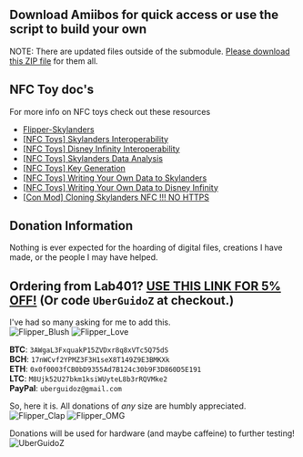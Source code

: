 ## Download Amiibos for quick access or use the script to build your own

NOTE: There are updated files outside of the submodule. [Please download this ZIP file](https://github.com/UberGuidoZ/Flipper/raw/main/NFC/Amiibo/Amiibo_Files/Amiibo_Files.zip) for them all.

## NFC Toy doc's

For more info on NFC toys check out these resources

* <a href="https://github.com/V0lk3n/Flipper-Skylanders">Flipper-Skylanders</a>
* <a href="https://nfc.toys/interop-sky.html">[NFC Toys] Skylanders Interoperability</a>
* <a href="https://nfc.toys/interop-inf.html">[NFC Toys] Disney Infinity Interoperability</a>
* <a href="https://nfc.toys/data-giants.html">[NFC Toys] Skylanders Data Analysis</a>
* <a href="https://nfc.toys/prac-keys.html">[NFC Toys] Key Generation</a>
* <a href="https://nfc.toys/workflow-sky.html">[NFC Toys] Writing Your Own Data to Skylanders</a>
* <a href="https://nfc.toys/workflow-inf.html">[NFC Toys] Writing Your Own Data to Disney Infinity</a>
* <a href="http://con-mod.com/skylanders-nfc/">[Con Mod] Cloning Skylanders NFC !!! NO HTTPS</a>

## Donation Information

Nothing is ever expected for the hoarding of digital files, creations I have made, or the people I may have helped.

## Ordering from Lab401? [USE THIS LINK FOR 5% OFF!](https://lab401.com/r?id=vsmgoc) (Or code `UberGuidoZ` at checkout.)

I've had so many asking for me to add this.<br>
![Flipper_Blush](https://user-images.githubusercontent.com/57457139/183561666-4424a3cc-679b-4016-a368-24f7e7ad0a88.jpg) ![Flipper_Love](https://user-images.githubusercontent.com/57457139/183561692-381d37bd-264f-4c88-8877-e58d60d9be6e.jpg)

**BTC**: `3AWgaL3FxquakP15ZVDxr8q8xVTc5Q75dS`<br>
**BCH**: `17nWCvf2YPMZ3F3H1seX8T149Z9E3BMKXk`<br>
**ETH**: `0x0f0003fCB0bD9355Ad7B124c30b9F3D860D5E191`<br>
**LTC**: `M8Ujk52U27bkm1ksiWUyteL8b3rRQVMke2`<br>
**PayPal**: `uberguidoz@gmail.com`

So, here it is. All donations of *any* size are humbly appreciated.<br>
![Flipper_Clap](https://user-images.githubusercontent.com/57457139/183561789-2e853ede-8ef7-41e8-a67c-716225177e5d.jpg) ![Flipper_OMG](https://user-images.githubusercontent.com/57457139/183561787-e21bdc1e-b316-4e67-b327-5129503d0313.jpg)

Donations will be used for hardware (and maybe caffeine) to further testing!<br>
![UberGuidoZ](https://cdn.discordapp.com/emojis/1000632669622767686.gif)
